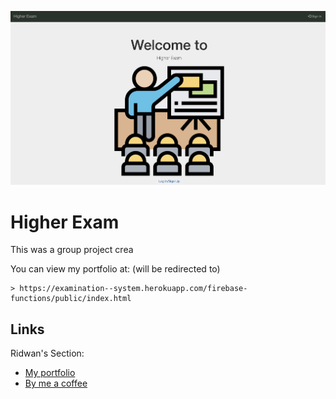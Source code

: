 [![screenshot of higherExam website](higherExam.png)](https://examination--system.herokuapp.com/firebase-functions/public/index.html)


# Higher Exam
This was a group project crea

You can view my portfolio at: (will be redirected to)
```
> https://examination--system.herokuapp.com/firebase-functions/public/index.html
```


## Links
Ridwan's Section:
- [My portfolio](https://ridwan.co.uk/)
- [By me a coffee](https://ko-fi.com/R1D1M1LL)